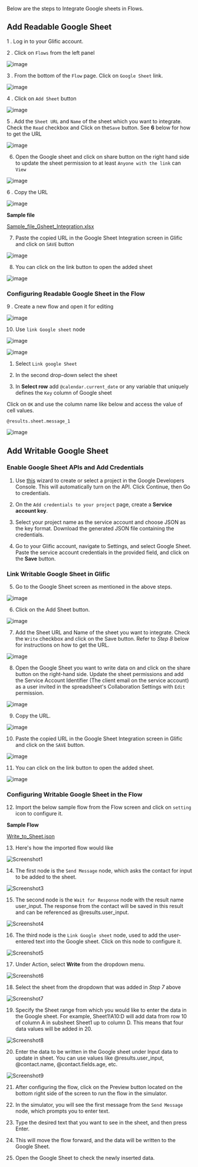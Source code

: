 Below are the steps to Integrate Google sheets in Flows.

## Add Readable Google Sheet

1 . Log in to your Glific account.

2 . Click on `Flows` from the left panel

![image](https://user-images.githubusercontent.com/32592458/219550636-0748c911-8170-4cca-b4ba-f960ab51ec97.png)

3 . From the bottom of the `Flow` page. Click on `Google Sheet` link.

![image](https://user-images.githubusercontent.com/32592458/219550651-2b7ea8e7-cfa5-4353-bbce-bf95858dcf82.png)

4 . Click on `Add Sheet` button

![image](https://user-images.githubusercontent.com/32592458/219550669-89eb822d-8da1-4201-b3f6-bf8332e41f31.png)

5 . Add the `Sheet URL` and `Name` of the sheet which you want to integrate. Check the `Read` checkbox and Click on the`Save` button. See **6** below for how to get the URL

![image](https://user-images.githubusercontent.com/32592458/219550682-60dff177-319e-4024-a330-834b350fed7f.png)

6. Open the Google sheet and click on share button on the right hand side to update the sheet permission to at least `Anyone with the link` can `View`

![image](https://user-images.githubusercontent.com/32592458/219550695-58224a6f-4312-4981-b518-1dd6de639e3a.png)

6 . Copy the URL

![image](https://user-images.githubusercontent.com/32592458/219550711-8471dcf3-974c-459d-a486-b77b841742d0.png)

**Sample file**

[Sample_file_Gsheet_Integration.xlsx](https://slabstatic.com/prod/uploads/8k89m6if/posts/attachments/WeGHho64-fOYi438oxhwhZFl.xlsx)

7. Paste the copied URL in the Google Sheet Integration screen in Glific and click on `SAVE` button

![image](https://user-images.githubusercontent.com/32592458/219550739-65492d06-4c38-4d31-95e7-cec5f6b5004f.png)

8. You can click on the link button to open the added sheet

![image](https://user-images.githubusercontent.com/32592458/219550770-2842aca1-6ee7-4c5d-affa-2e1fd3fdacc7.png)

### Configuring Readable Google Sheet in the Flow

9 . Create a new flow and open it for editing

![image](https://user-images.githubusercontent.com/32592458/219550788-7e8aa739-174e-44eb-845a-95f096e3fc3e.png)

10. Use `link Google sheet` node

![image](https://user-images.githubusercontent.com/32592458/219550800-b41f6599-467c-4033-be8c-e5b3c62918d6.png)

![image](https://user-images.githubusercontent.com/32592458/219550813-c43ee789-af23-48fd-8d4f-cbd59cc90f52.png)

1. Select `Link google Sheet`

2. In the second drop-down select the sheet

3. In **Select row** add `@calendar.current_date` or any variable that uniquely defines the `Key` column of Google sheet

Click on `OK` and use the column name like below and access the value of cell values.

`@results.sheet.message_1`

![image](https://user-images.githubusercontent.com/32592458/219550825-82831f46-a239-4600-b95e-bf0533f0565b.png)

## Add Writable Google Sheet

### Enable Google Sheet APIs and Add Credentials

1. Use [this](https://console.developers.google.com/start/api?id=sheets.googleapis.com) wizard to create or select a project in the Google Developers Console. This will automatically turn on the API. Click Continue, then Go to credentials.

2. On the `Add credentials to your project` page, create a **Service account key**.

3. Select your project name as the service account and choose JSON as the key format. Download the generated JSON file containing the credentials.

4. Go to your Glific account, navigate to Settings, and select Google Sheet. Paste the service account credentials in the provided field, and click on the **Save** button.

### Link Writable Google Sheet in Glific

5. Go to the Google Sheet screen as mentioned in the above steps.

![image](https://user-images.githubusercontent.com/32592458/219550651-2b7ea8e7-cfa5-4353-bbce-bf95858dcf82.png)

6. Click on the Add Sheet button.

![image](https://user-images.githubusercontent.com/32592458/219550669-89eb822d-8da1-4201-b3f6-bf8332e41f31.png)

7. Add the Sheet URL and Name of the sheet you want to integrate. Check the `Write` checkbox and click on the Save button. Refer to *Step 8* below for instructions on how to get the URL.

![image](https://user-images.githubusercontent.com/32592458/219550682-60dff177-319e-4024-a330-834b350fed7f.png)

8. Open the Google Sheet you want to write data on and click on the share button on the right-hand side. Update the sheet permissions and add the Service Account Identifier (The client email on the service account) as a user invited in the spreadsheet's Collaboration Settings with `Edit` permission.

![image](https://user-images.githubusercontent.com/32592458/219550695-58224a6f-4312-4981-b518-1dd6de639e3a.png)

9. Copy the URL.

![image](https://user-images.githubusercontent.com/32592458/219550711-8471dcf3-974c-459d-a486-b77b841742d0.png)


10. Paste the copied URL in the Google Sheet Integration screen in Glific and click on the `SAVE` button.

![image](https://user-images.githubusercontent.com/32592458/219550739-65492d06-4c38-4d31-95e7-cec5f6b5004f.png)

11. You can click on the link button to open the added sheet.

![image](https://user-images.githubusercontent.com/32592458/219550770-2842aca1-6ee7-4c5d-affa-2e1fd3fdacc7.png)

### Configuring Writable Google Sheet in the Flow

12. Import the below sample flow  from the Flow screen and click on `setting` icon to configure it.

**Sample Flow**

[Write_to_Sheet.json](https://github.com/glific/docs/3.%20Flows/3.%20Flow%20Features/write_to_sheet.json)


13. Here's how the imported flow would like

![Screenshot1](https://github.com/glific/docs/assets/130072273/52aea06d-0693-4859-865b-ad0bdd1449a8)

14. The first node is the `Send Message` node, which asks the contact for input to be added to the sheet.

![Screenshot3](https://github.com/glific/docs/assets/130072273/a6680c28-8840-4386-bfb1-3a3f32fb1d76)

15. The second node is the `Wait for Response` node with the result name user_input. The response from the contact will be saved in this result and can be referenced as @results.user_input.

![Screenshot4](https://github.com/glific/docs/assets/130072273/80062cd9-9a46-4617-967c-3f91756554af)

16. The third node is the `Link Google sheet` node, used to add the user-entered text into the Google sheet. Click on this node to configure it.

![Screenshot5](https://github.com/glific/docs/assets/130072273/ec032f48-3df2-40e2-be1c-e4283bf4c6f0)

17. Under Action, select **Write** from the dropdown menu.

![Screenshot6](https://github.com/glific/docs/assets/130072273/9a29141e-8a68-49f1-91d2-ae5a19e895f5)

18. Select the sheet from the dropdown that was added in *Step 7* above

![Screenshot7](https://github.com/glific/docs/assets/130072273/f5efb017-201e-4ba0-8b3e-52ab3b89446c)

19. Specify the Sheet range from which you would like to enter the data in the Google sheet. For example, Sheet1!A10:D will add data from row 10 of column A in subsheet Sheet1 up to column D. This means that four data values will be added in 20.

![Screenshot8](https://github.com/glific/docs/assets/130072273/9964a3cb-969a-4807-ac70-ea3d94a1a50e)


20. Enter the data to be written in the Google sheet under Input data to update in sheet. You can use values like @results.user_input, @contact.name, @contact.fields.age, etc.

![Screenshot9](https://github.com/glific/docs/assets/130072273/bfad2110-251f-4737-be47-edfbf12af7e0)

21. After configuring the flow, click on the Preview button located on the bottom right side of the screen to run the flow in the simulator.

22. In the simulator, you will see the first message from the `Send Message` node, which prompts you to enter text.

23. Type the desired text that you want to see in the sheet, and then press Enter.

24. This will move the flow forward, and the data will be written to the Google Sheet.

25. Open the Google Sheet to check the newly inserted data.
